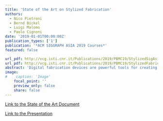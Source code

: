 ```yaml
---
title: 'State of the Art on Stylized Fabrication'
authors:
  - Nico Pietroni
  - Bernd Bickel
  - Luigi Malomo
  - Paolo Cignoni
date: '2019-01-01T00:00:00Z'
publication_types: ['1']
publication: '*ACM SIGGRAPH ASIA 2019 Courses*'
featured: false

url_pdf: http://vcg.isti.cnr.it/Publications/2019/PBMC19/StylizedSigAsia.pdf
url_pdf: http://vcg.isti.cnr.it/Publications/2019/PBMC19/StylizedFabricationSTAR_Personal.pdf
abstract: 'Digital fabrication devices are powerful tools for creating tangible reproductions of 3D digital models. Most available printing technologies aim at producing an accurate copy of a tridimensional shape. However, fabrication technologies can also be used to create a stylistic representation of a digital shape. We refer to this class of methods as "stylized fabrication methods." These methods abstract geometric and physical features of a given shape to create an unconventional representation, to produce an optical illusion, or to devise a particular interaction with the fabricated model. In this state-of-the-art report, we classify and overview this broad and emerging class of approaches and also propose possible directions for future research.	     Link to the State of the Art Document     Link to the Presentation'
image:
#    caption: 'Image'
    focal_point: ''
    preview_only: false
    share: false
---
```

[Link to the State of the Art Document](http://vcg.isti.cnr.it/Publicstions/2019/PBMC19/StylizedFabricationSTAR_Personal.pdf)

[Link to the Presentation](http://vcg.isti.cnr.it/Publicstions/2019/PBMC19/StylizedSigAsia.pdf)

